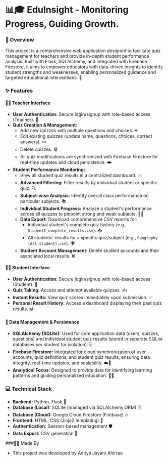 # 📊🎓 EduInsight - Monitoring Progress, Guiding Growth.

### 📝 Overview
This project is a comprehensive web application designed to facilitate quiz management for teachers and provide in-depth student performance analysis. Built with Flask, SQLAlchemy, and integrated with Firebase Firestore, it aims to empower educators with data-driven insights to identify student strengths and weaknesses, enabling personalized guidance and targeted educational interventions. 🚀

### ✨ Features

#### 🧑‍🏫 Teacher Interface
*   **User Authentication:** Secure login/signup with role-based access (Teacher). 🔐
*   **Quiz Creation & Management:**
    *   Add new quizzes with multiple questions and choices. ➕
    *   Edit existing quizzes (update name, questions, choices, correct answers). ✏️
    *   Delete quizzes. 🗑️
    *   All quiz modifications are synchronized with Firebase Firestore for real-time updates and cloud persistence. ☁️
*   **Student Performance Monitoring:**
    *   View all student quiz results in a centralized dashboard. 📈
    *   **Advanced Filtering:** Filter results by individual student or specific quiz. 🔍
    *   **Subject-wise Analysis:** Identify overall class performance on particular subjects. 📚
    *   **Individual Student Progress:** Analyze a student's performance across all quizzes to pinpoint strong and weak subjects. 💪🎯
    *   **Data Export:** Download comprehensive CSV reports for:
        *   Individual student's complete quiz history (e.g., `Student1_complete_results.csv`). 📥
        *   All students' results for a specific quiz/subject (e.g., `Geography (All student).csv`). 🌍
    *   **Student Account Management:** Delete student accounts and their associated local results. ❌

#### 🧑‍🎓 Student Interface
*   **User Authentication:** Secure login/signup with role-based access (Student). 🔑
*   **Quiz Taking:** Access and attempt available quizzes. ✍️
*   **Instant Results:** View quiz scores immediately upon submission. ✅
*   **Personal Result History:** Access a dashboard displaying their past quiz results. 📊

#### 💾 Data Management & Persistence
*   **SQLAlchemy (SQLite):** Used for core application data (users, quizzes, questions) and individual student quiz results (stored in separate SQLite databases per student for isolation). 🗄️
*   **Firebase Firestore:** Integrated for cloud synchronization of user accounts, quiz definitions, and student quiz results, ensuring data integrity, real-time updates, and scalability. ☁️🔄
*   **Analytical Focus:** Designed to provide data for identifying learning patterns and guiding personalized education. 🧠💡

### 💻 Technical Stack
*   **Backend:** Python, Flask 🐍
*   **Database (Local):** SQLite (managed via SQLAlchemy ORM) 🗄️
*   **Database (Cloud):** Google Cloud Firestore (Firebase) 🔥
*   **Frontend:** HTML, CSS (Jinja2 templating) 🎨
*   **Authentication:** Session-based management 🛡️
*   **Data Export:** CSV generation 📄

###🧑‍💻 Made By
* This project was developed by Aditya Jayant Ahirrao
